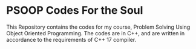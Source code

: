 # PSOOP Codes For the Soul
This Repository contains the codes for my course, Problem Solving Using Object Oriented Programming. The codes are in C++, and are written in accordance to the requirements of C++ 17 compiler.
